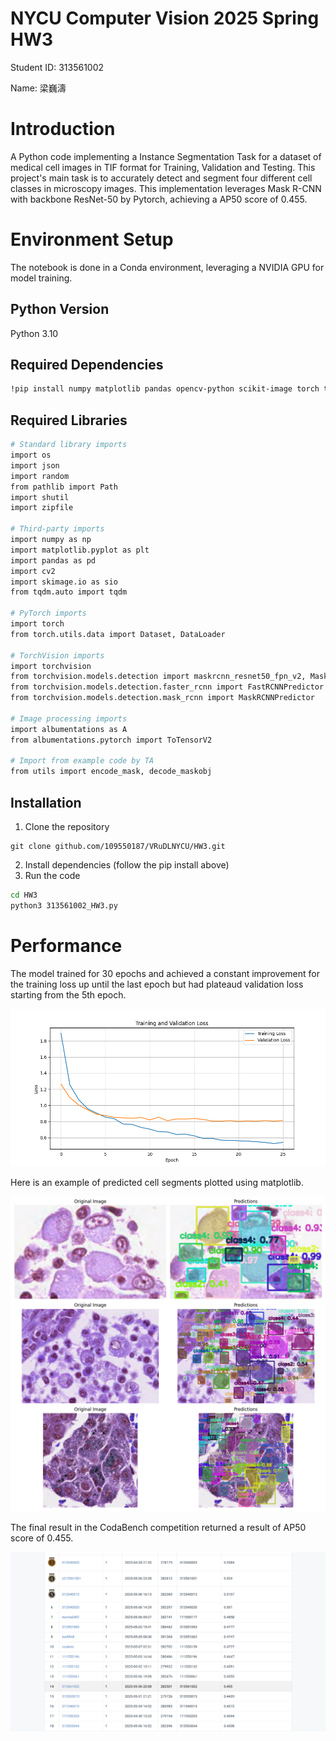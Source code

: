 # NYCU Computer Vision 2025 Spring HW3
Student ID: 313561002

Name: 梁巍濤

# Introduction
A Python code implementing a Instance Segmentation Task for a dataset of medical cell images in TIF format for Training, Validation and Testing. This project's main task is to accurately detect and segment four different cell classes in microscopy images. This implementation leverages Mask R-CNN with backbone ResNet-50 by Pytorch, achieving a AP50 score of 0.455.

# Environment Setup
The notebook is done in a Conda environment, leveraging a NVIDIA GPU for model training.
## Python Version
Python 3.10
## Required Dependencies
```bash
!pip install numpy matplotlib pandas opencv-python scikit-image torch torchvision pycocotools tqdm albumentations
```
## Required Libraries 
```bash
# Standard library imports
import os
import json
import random
from pathlib import Path
import shutil
import zipfile

# Third-party imports
import numpy as np
import matplotlib.pyplot as plt
import pandas as pd
import cv2
import skimage.io as sio
from tqdm.auto import tqdm

# PyTorch imports
import torch
from torch.utils.data import Dataset, DataLoader

# TorchVision imports
import torchvision
from torchvision.models.detection import maskrcnn_resnet50_fpn_v2, MaskRCNN_ResNet50_FPN_V2_Weights
from torchvision.models.detection.faster_rcnn import FastRCNNPredictor
from torchvision.models.detection.mask_rcnn import MaskRCNNPredictor

# Image processing imports
import albumentations as A
from albumentations.pytorch import ToTensorV2

# Import from example code by TA
from utils import encode_mask, decode_maskobj
```
## Installation
1. Clone the repository
```
git clone github.com/109550187/VRuDLNYCU/HW3.git
```
2. Install dependencies (follow the pip install above)
3. Run the code
```bash
cd HW3
python3 313561002_HW3.py
```

# Performance
The model trained for 30 epochs and achieved a constant improvement for the training loss up until the last epoch but had plateaud validation loss starting from the 5th epoch.

![Model training and validation loss](loss_plot.png)

Here is an example of predicted cell segments plotted using matplotlib.

![Prediction Example](pred_visualization.png)


The final result in the CodaBench competition returned a result of AP50 score of 0.455.

![Performance leaderboard](hw3_performance.png)
